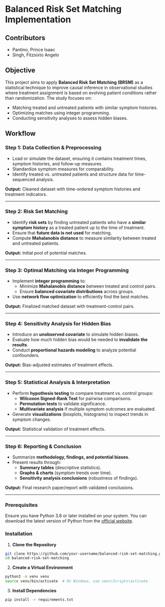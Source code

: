 # Balanced Risk Set Matching Implementation

## Contributors

- Pantino, Prince Isaac
- Singh, Fitzsixto Angelo

## Objective

This project aims to apply **Balanced Risk Set Matching (BRSM)** as a statistical technique to improve causal inference in observational studies where treatment assignment is based on evolving patient conditions rather than randomization. The study focuses on:

- Matching treated and untreated patients with similar symptom histories.
- Optimizing matches using integer programming.
- Conducting sensitivity analyses to assess hidden biases.

## Workflow

### Step 1: Data Collection & Preprocessing

- Load or simulate the dataset, ensuring it contains treatment times, symptom histories, and follow-up measures.
- Standardize symptom measures for comparability.
- Identify treated vs. untreated patients and structure data for time-sequenced analysis.

**Output:** Cleaned dataset with time-ordered symptom histories and treatment indicators.

---

### Step 2: Risk Set Matching

- Identify **risk sets** by finding untreated patients who have a **similar symptom history** as a treated patient up to the time of treatment.
- Ensure that **future data is not used** for matching.
- Compute **Mahalanobis distance** to measure similarity between treated and untreated patients.

**Output:** Initial pool of potential matches.

---

### Step 3: Optimal Matching via Integer Programming

- Implement **integer programming** to:
  - Minimize **Mahalanobis distance** between treated and control pairs.
  - Ensure **balanced covariate distributions** across groups.
- Use **network flow optimization** to efficiently find the best matches.

**Output:** Finalized matched dataset with treatment-control pairs.

---

### Step 4: Sensitivity Analysis for Hidden Bias

- Introduce an **unobserved covariate** to simulate hidden biases.
- Evaluate how much hidden bias would be needed to **invalidate the results**.
- Conduct **proportional hazards modeling** to analyze potential confounders.

**Output:** Bias-adjusted estimates of treatment effects.

---

### Step 5: Statistical Analysis & Interpretation

- Perform **hypothesis testing** to compare treatment vs. control groups:
  - **Wilcoxon Signed-Rank Test** for pairwise comparisons.
  - **Permutation tests** to validate significance.
  - **Multivariate analysis** if multiple symptom outcomes are evaluated.
- Generate **visualizations** (boxplots, histograms) to inspect trends in symptom changes.

**Output:** Statistical validation of treatment effects.

---

### Step 6: Reporting & Conclusion

- Summarize **methodology, findings, and potential biases**.
- Present results through:
  - **Summary tables** (descriptive statistics).
  - **Graphs & charts** (symptom trends over time).
  - **Sensitivity analysis conclusions** (robustness of findings).

**Output:** Final research paper/report with validated conclusions.

---

### Prerequisites

Ensure you have Python 3.8 or later installed on your system. You can download the latest version of Python from the [official website](https://www.python.org/downloads/).

### Installation

1. **Clone the Repository**

  ```bash
  git clone https://github.com/your-username/balanced-risk-set-matching.git
  cd balanced-risk-set-matching
  ```
2. **Create a Virtual Environment**

  ```bash
  python3 -m venv venv
  source venv/bin/activate  # On Windows, use venv\Scripts\activate
  ```

3. **Install Dependencies**

  ```bash
  pip install -r requirements.txt
  ```
